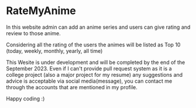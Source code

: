 
# RateMyAnime

In this website admin can add an anime series and users can give rating and review to those anime.  

Considering all the rating of the users the animes will be listed as Top 10 (today, weekly, monthly, yearly, all time)  

This Wesite is under development and will be completed by the end of the September 2023. Even if I can't provide pull request system as it is a college project (also a major project for my resume) any suggestions and advice is acceptable via social media(message), you can contact me through the accounts that are mentioned in my profile.

Happy coding :)
